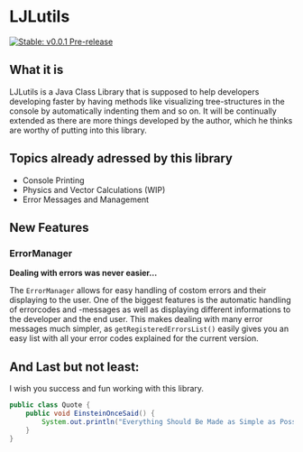 # LJLutils

[![Stable: v0.0.1 Pre-release](https://img.shields.io/badge/stable%20version-v1.0.0%20release-green.svg)](https://github.com/pklaschka/LJLutils/releases/tag/v1.0.0)

## What it is
LJLutils is a Java Class Library that is supposed to help developers developing faster by having methods like visualizing tree-structures in the console by automatically indenting them and so on.
It will be continually extended as there are more things developed by the author, which he thinks are worthy of putting into this library.

## Topics already adressed by this library
- Console Printing
- Physics and Vector Calculations (WIP)
- Error Messages and Management

## New Features
### ErrorManager
**Dealing with errors was never easier…**

The ``ErrorManager`` allows for easy handling of costom errors and their displaying to the user. One of the biggest features is the automatic handling of errorcodes and -messages as well as displaying different informations to the developer and the end user. This makes dealing with many error messages much simpler, as ``getRegisteredErrorsList()`` easily gives you an easy list with all your error codes explained for the current version.

## And Last but not least:

I wish you success and fun working with this library.
```Java
public class Quote {
    public void EinsteinOnceSaid() {
        System.out.println("Everything Should Be Made as Simple as Possible, But Not Simpler");
    }
}
```
